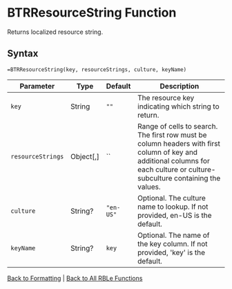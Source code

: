 # BTRResourceString Function

Returns localized resource string.

## Syntax

```excel
=BTRResourceString(key, resourceStrings, culture, keyName)
```

Parameter | Type | Default | Description
---|---|---|---
`key` | String | `""` | The resource key indicating which string to return.
`resourceStrings` | Object[,] | `` | Range of cells to search.  The first row must be column headers with first column of key and additional columns for each culture or culture-subculture containing the values.
`culture` | String? | `"en-US"` | Optional. The culture name to lookup.  If not provided, en-US is the default.
`keyName` | String? | `key` | Optional. The name of the key column.  If not provided, 'key' is the default.

[Back to Formatting](RBLeFormatting.md) | [Back to All RBLe Functions](RBLe.md#function-documentation)